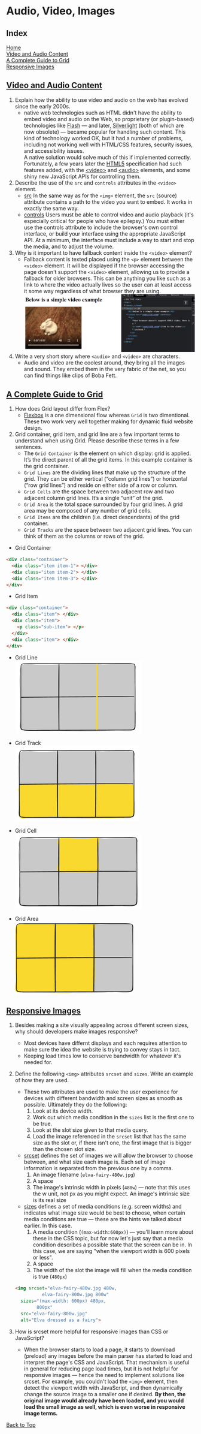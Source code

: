 # Audio, Video, Images

## Index

[Home](../README.md)  
[Video and Audio Content](#video-and-audio-content)  
[A Complete Guide to Grid](#a-complete-guide-to-grid)  
[Responsive Images](#responsive-images)  

## [Video and Audio Content](https://developer.mozilla.org/en-US/docs/Learn/HTML/Multimedia_and_embedding/Video_and_audio_content)

1. Explain how the ability to use video and audio on the web has evolved since the early 2000s.
   - native web technologies such as HTML didn't have the ability to embed video and audio on the Web, so proprietary (or plugin-based) technologies like [Flash](https://en.wikipedia.org/wiki/Adobe_Flash) — and later, [Silverlight](https://en.wikipedia.org/wiki/Microsoft_Silverlight) (both of which are now obsolete) — became popular for handling such content. This kind of technology worked OK, but it had a number of problems, including not working well with HTML/CSS features, security issues, and accessibility issues.  
   A native solution would solve much of this if implemented correctly. Fortunately, a few years later the [HTML5](https://developer.mozilla.org/en-US/docs/Glossary/HTML5) specification had such features added, with the [\<video\>](https://developer.mozilla.org/en-US/docs/Web/HTML/Element/video) and [\<audio\>](https://developer.mozilla.org/en-US/docs/Web/HTML/Element/audio) elements, and some shiny new JavaScript APIs for controlling them.
2. Describe the use of the `src` and `controls` attributes in the `<video>` element.
   - [src](https://developer.mozilla.org/en-US/docs/Web/HTML/Element/video#attr-src) In the same way as for the `<img>` element, the `src` (source) attribute contains a path to the video you want to embed. It works in exactly the same way.
   - [controls](https://developer.mozilla.org/en-US/docs/Web/HTML/Element/video#attr-controls) Users must be able to control video and audio playback (it's especially critical for people who have epilepsy.) You must either use the controls attribute to include the browser's own control interface, or build your interface using the appropriate JavaScript API. At a minimum, the interface must include a way to start and stop the media, and to adjust the volume.
3. Why is it important to have fallback content inside the `<video>` element?
   - Fallback content is texted placed using the `<p>` element between the `<video>` element. It will be displayed if the browser accessing the page doesn't support the `<video>` element, allowing us to provide a fallback for older browsers. This can be anything you like such as a link to where the video actually lives so the user can at least access it some way regardless of what browser they are using.
   ![Rabbit Video Fallback Conent](img/videoparagraph.png)
4. Write a very short story where `<audio>` and `<video>` are characters.
   - Audio and video are the coolest around, they bring all the images and sound.  They embed them in the very fabric of the net, so you can find things like clips of Boba Fett.

## [A Complete Guide to Grid](https://css-tricks.com/snippets/css/complete-guide-grid/)

1. How does Grid layout differ from Flex?
   - [Flexbox](https://css-tricks.com/snippets/css/a-guide-to-flexbox/) is a one dimensional flow whereas `Grid` is two dimentional.  These two work very well together making for dynamic fluid website design.
2. Grid container, grid item, and grid line are a few important terms to understand when using Grid. Please describe these terms in a few sentences.
   - The `Grid Container` is the element on which display: grid is applied. It’s the direct parent of all the grid items. In this example container is the grid container.
   - `Grid Lines` are the dividing lines that make up the structure of the grid. They can be either vertical (“column grid lines”) or horizontal (“row grid lines”) and reside on either side of a row or column.
   - `Grid Cells` are the space between two adjacent row and two adjacent column grid lines. It’s a single “unit” of the grid.
   - `Grid Area` is the total space surrounded by four grid lines. A grid area may be composed of any number of grid cells.
   - `Grid Items` are the children (i.e. direct descendants) of the grid container.
   - `Grid Tracks` are the space between two adjacent grid lines. You can think of them as the columns or rows of the grid.

- Grid Container

```html
<div class="container">
  <div class="item item-1"> </div>
  <div class="item item-2"> </div>
  <div class="item item-3"> </div>
</div>
```

- Grid Item

```html
<div class="container">
  <div class="item"> </div>
  <div class="item">
    <p class="sub-item"> </p>
  </div>
  <div class="item"> </div>
</div>
```

- Grid Line  
![Grid Line](img/grid-line.png)

- Grid Track  
![Grid Track](img/grid-track.png)

- Grid Cell  
![Grid Cell](img/grid-cell.png)

- Grid Area  
![Grid Area](img/grid-area.png)
  
## [Responsive Images](https://developer.mozilla.org/en-US/docs/Learn/HTML/Multimedia_and_embedding/Responsive_images)

1. Besides making a site visually appealing across different screen sizes, why should developers make images responsive?
   - Most devices have differnt displays and each requires attention to make sure the idea the website is trying to convey stays in tact.
   - Keeping load times low to conserve bandwidth for whatever it's needed for.
2. Define the following `<img>` attributes `srcset` and `sizes`. Write an example of how they are used.
   - These two attributes are used to make the user experience for devices with different bandwidth and screen sizes as smooth as possible. Ultimately they do the following:
     1. Look at its device width.
     2. Work out which media condition in the `sizes` list is the first one to be true.
     3. Look at the slot size given to that media query.
     4. Load the image referenced in the `srcset` list that has the same size as the slot or, if there isn't one, the first image that is bigger than the chosen slot size.
   - [srcset](https://developer.mozilla.org/en-US/docs/Web/HTML/Element/img#attr-srcset) defines the set of images we will allow the browser to choose between, and what size each image is. Each set of image information is separated from the previous one by a comma.
     1. An image filename (`elva-fairy-480w.jpg`)
     2. A space
     3. The image's intrinsic width in pixels (`480w`) — note that this uses the w unit, not px as you might expect. An image's intrinsic size is its real size
   - [sizes](https://developer.mozilla.org/en-US/docs/Web/HTML/Element/img#attr-sizes) defines a set of media conditions (e.g. screen widths) and indicates what image size would be best to choose, when certain media conditions are true — these are the hints we talked about earlier. In this case.
     1. A media condition (`(max-width:600px)`) — you'll learn more about these in the CSS topic, but for now let's just say that a media condition describes a possible state that the screen can be in. In this case, we are saying "when the viewport width is 600 pixels or less".
     2. A space
     3. The width of the slot the image will fill when the media condition is true (`480px`)

    ```html
    <img srcset="elva-fairy-480w.jpg 480w,
              elva-fairy-800w.jpg 800w"
      sizes="(max-width: 600px) 480px,
            800px"
      src="elva-fairy-800w.jpg"
      alt="Elva dressed as a fairy">
    ```

3. How is srcset more helpful for responsive images than CSS or JavaScript?
   - When the browser starts to load a page, it starts to download (preload) any images before the main parser has started to load and interpret the page's CSS and JavaScript. That mechanism is useful in general for reducing page load times, but it is not helpful for responsive images — hence the need to implement solutions like srcset. For example, you couldn't load the `<img>` element, then detect the viewport width with JavaScript, and then dynamically change the source image to a smaller one if desired. **By then, the original image would already have been loaded, and you would load the small image as well, which is even worse in responsive image terms.**

[Back to Top](#index)
